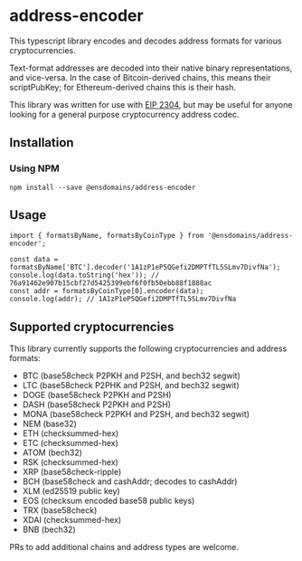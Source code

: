 # address-encoder
This typescript library encodes and decodes address formats for various cryptocurrencies.

Text-format addresses are decoded into their native binary representations, and vice-versa. In the case of Bitcoin-derived chains, this means their scriptPubKey; for Ethereum-derived chains this is their hash.

This library was written for use with [EIP 2304](https://eips.ethereum.org/EIPS/eip-2304), but may be useful for anyone looking for a general purpose cryptocurrency address codec.

## Installation

### Using NPM

```
npm install --save @ensdomains/address-encoder
```

## Usage

```
import { formatsByName, formatsByCoinType } from '@ensdomains/address-encoder';

const data = formatsByName['BTC'].decoder('1A1zP1eP5QGefi2DMPTfTL5SLmv7DivfNa');
console.log(data.toString('hex')); // 76a91462e907b15cbf27d5425399ebf6f0fb50ebb88f1888ac
const addr = formatsByCoinType[0].encoder(data);
console.log(addr); // 1A1zP1eP5QGefi2DMPTfTL5SLmv7DivfNa
```

## Supported cryptocurrencies

This library currently supports the following cryptocurrencies and address formats:

 - BTC (base58check P2PKH and P2SH, and bech32 segwit)
 - LTC (base58check P2PHK and P2SH, and bech32 segwit)
 - DOGE (base58check P2PKH and P2SH)
 - DASH (base58check P2PKH and P2SH)
 - MONA (base58check P2PKH and P2SH, and bech32 segwit)
 - NEM (base32)
 - ETH (checksummed-hex)
 - ETC (checksummed-hex)
 - ATOM (bech32)
 - RSK (checksummed-hex)
 - XRP (base58check-ripple)
 - BCH (base58check and cashAddr; decodes to cashAddr)
 - XLM (ed25519 public key)
 - EOS (checksum encoded base58 public keys)
 - TRX (base58check)
 - XDAI (checksummed-hex)
 - BNB (bech32)


PRs to add additional chains and address types are welcome.
